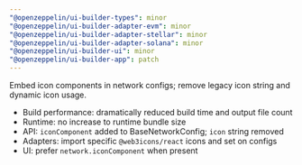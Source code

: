 ```yaml
---
"@openzeppelin/ui-builder-types": minor
"@openzeppelin/ui-builder-adapter-evm": minor
"@openzeppelin/ui-builder-adapter-stellar": minor
"@openzeppelin/ui-builder-adapter-solana": minor
"@openzeppelin/ui-builder-ui": minor
"@openzeppelin/ui-builder-app": patch
---
```


Embed icon components in network configs; remove legacy icon string and dynamic icon usage.

- Build performance: dramatically reduced build time and output file count
- Runtime: no increase to runtime bundle size
- API: `iconComponent` added to BaseNetworkConfig; `icon` string removed
- Adapters: import specific `@web3icons/react` icons and set on configs
- UI: prefer `network.iconComponent` when present

